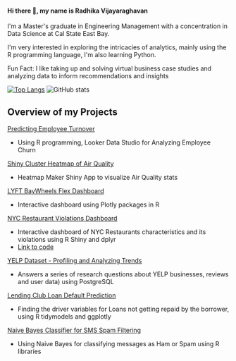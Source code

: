 #### Hi there 👋, my name is Radhika Vijayaraghavan
I'm a Master's graduate in Engineering Management with a concentration in Data Science at Cal State East Bay.

I'm very interested in exploring the intricacies of analytics, mainly using the R programming language, I'm also learning Python.

Fun Fact: I like taking up and solving virtual business case studies and analyzing data to inform recommendations and insights

[![Top Langs](https://github-readme-stats.vercel.app/api/top-langs/?username=viradhikaa)](https://github.com/anuraghazra/github-readme-stats)   ![GitHub stats](https://github-readme-stats.vercel.app/api?username=viradhikaa&show_icons=true&count_private=false)  

## Overview of my Projects
[Predicting Employee Turnover](https://github.com/viradhikaa/HR-Analytics-Employee-Churn-Prediction)
- Using R programming, Looker Data Studio for Analyzing Employee Churn


[Shiny Cluster Heatmap of Air Quality](https://rvijayaraghavan.shinyapps.io/Problem_01_heatmap/)
- Heatmap Maker Shiny App to visualize Air Quality stats


[LYFT BayWheels Flex Dashboard](https://rpubs.com/viradhika/973668)
- Interactive dashboard using Plotly packages in R


[NYC Restaurant Violations Dashboard](https://rvijayaraghavan.shinyapps.io/problem_4_Restaurant_Violations_app/?_ga=2.106304387.1290595451.1678923496-1022704292.1678923496)
- Interactive dashboard of NYC Restaurants characteristics and its violations using R Shiny and dplyr
- [Link to code](https://github.com/viradhikaa/R-Shiny-Dashboards/blob/main/NY_restaurant_violations_app.R)


[YELP Dataset - Profiling and Analyzing Trends](https://github.com/viradhikaa/Yelp-Dataset-Analysis-using-SQL/blob/main/DataScientistRolePlay.pdf)
- Answers a series of research questions about YELP businesses, reviews and user data) using PostgreSQL


[Lending Club Loan Default Prediction](https://github.com/viradhikaa/Lending-Club-Loan-Default-Prediction)
- Finding the driver variables for Loans not getting repaid by the borrower, using R tidymodels and ggplotly


[Naive Bayes Classifier for SMS Spam Filtering](https://github.com/viradhikaa/Naive-Bayes-classifier-for-SMS-Spam-Filtering)
- Using Naive Bayes for classifying messages as Ham or Spam using R libraries

